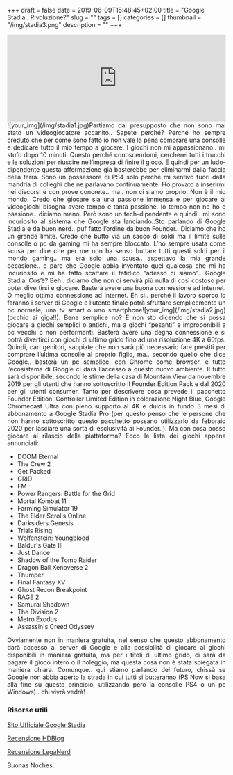 +++
draft = false
date = 2019-06-09T15:48:45+02:00
title = "Google Stadia.. Rivoluzione?"
slug = ""
tags = []
categories = []
thumbnail = "/img/stadia3.png"
description = ""
+++
<iframe src="https://widget.spreaker.com/player?episode_id=19040297&theme=light&playlist=false&playlist-continuous=false&autoplay=false&live-autoplay=false&chapters-image=true&episode_image_position=right&hide-logo=false&hide-likes=false&hide-comments=false&hide-sharing=false&hide-download=true" width="100%" height="200px" frameborder="0"></iframe>
<DIV align="justify">
<DIV  style="float:left;">![your_img](/img/stadia1.jpg)</DIV>
Partiamo dal presupposto che non sono mai stato un videogiocatore accanito.. Sapete perché? Perché ho sempre creduto che per come sono fatto io non vale la pena comprare una consolle e dedicare tutto il mio tempo a giocare. I giochi non mi appassionano.. mi stufo dopo 10 minuti. Questo perché conoscendomi, cercherei tutti i trucchi e le soluzioni per riuscire nell’impresa di finire il gioco. E quindi per un ludo-dipendente questa affermazione già basterebbe per eliminarmi dalla faccia della terra. Sono un possessore di PS4 solo perché mi sentivo fuori dalla mandria di colleghi che ne parlavano continuamente. Ho provato a inserirmi nei discorsi e con prove concrete.. ma.. non ci siamo proprio. Non è il mio mondo. Credo che giocare sia una passione immensa e per giocare ai videogiochi bisogna avere tempo e tanta passione. Io tempo non ne ho e passione.. diciamo meno. Però sono un tech-dipendente e quindi.. mi sono incuriosito al sistema che Google sta lanciando..Sto parlando di Google Stadia e da buon nerd.. puf fatto l’ordine da buon Founder.. Diciamo che ho un grande limite. Credo che butto via un sacco di soldi ma il limite sulle consolle o pc da gaming mi ha sempre bloccato. L’ho sempre usata come scusa per dire che per me non ha senso buttare tutti questi soldi per il mondo gaming.. ma era solo una scusa.. aspettavo la mia grande occasione.. e pare che Google abbia inventato quel qualcosa che mi ha incuriosito e mi ha fatto scattare il fatidico "adesso ci siamo".. Google Stadia. Cos’è? Beh.. diciamo che non ci servirà più nulla di così costoso per poter divertirsi e giocare. Basterà avere una buona connessione ad internet. O meglio ottima connessione ad Internet. Eh si.. perché il lavoro sporco lo faranno i server di Google e l’utente finale potrà sfruttare semplicemente un pc normale, una tv smart o uno smartphone
<DIV  style="float:right;">![your_img](/img/stadia2.jpg)</DIV>
 (occhio ai giga!!). Bene semplice no? E non sto dicendo che si possa giocare a giochi semplici o antichi, ma a giochi “pesanti” e improponibili a pc vecchi o non performanti. Basterà avere una degna connessione e si potrà divertirci con giochi di ultimo grido fino ad una risoluzione 4K a 60fps. Quindi, cari genitori, sappiate che non sarà più necessario fare prestiti per comprare l’ultima consolle al proprio figlio, ma.. secondo quello che dice Google.. basterà un pc semplice, con Chrome come browser, e tutto l’ecosistema di Google ci darà l’accesso a questo nuovo ambiente. Il tutto sarà disponibile, secondo le stime della casa di Mountain View da novembre 2019 per gli utenti che hanno sottoscritto il Founder Edition Pack e dal 2020 per gli utenti consumer. Tanto per descrivere cosa prevede il pacchetto Founder Edition: Controller Limited Edition in colorazione Night Blue, Google Chromecast Ultra con pieno supporto al 4K e dulcis in fundo 3 mesi di abbonamento a Google Stadia Pro (per questo penso che le persone che non hanno sottoscritto questo pacchetto possano utilizzarlo da febbraio 2020 per lasciare  una sorta di esclusività ai Founder..).
Ma con cosa posso giocare al rilascio della piattaforma? Ecco la lista dei giochi appena annunciati:
<ul>
<li>DOOM Eternal</li>
<li>The Crew 2</li>
<li>Get Packed</li>
<li>GRID</li>
<li>FM</li>
<li>Power Rangers: Battle for the Grid</li>
<li>Mortal Kombat 11</li>
<li>Farming Simulator 19</li>
<li>The Elder Scrolls Online</li>
<li>Darksiders Genesis</li>
<li>Trials Rising</li>
<li>Wolfenstein: Youngblood</li>
<li>Baldur's Gate III</li>
<li>Just Dance</li>
<li>Shadow of the Tomb Raider</li>
<li>Dragon Ball Xenoverse 2</li>
<li>Thumper</li>
<li>Final Fantasy XV</li>
<li>Ghost Recon Breakpoint</li>
<li>RAGE 2</li>
<li>Samurai Shodown</li>
<li>The Division 2</li>
<li>Metro Exodus</li>
<li>Assassin's Creed Odyssey</li>
</ul>

Ovviamente non in maniera gratuita, nel senso che questo abbonamento darà accesso ai server di Google e alla possibilità di giocare ai giochi disponibili in maniera gratuita, ma per i titoli di ultimo grido, ci sarà da pagare il gioco intero o il noleggio, ma questa cosa non è stata spiegata in maniera chiara.
Comunque.. qui stiamo parlando del futuro, chissà se Google non abbia aperto la strada in cui tutti si butteranno (PS Now si basa alla fine su questo principio, utilizzando però la consolle PS4 o un pc Windows).. chi vivrà vedrà!

### Risorse utili
[Sito Ufficiale Google Stadia](https://store.google.com/it/product/stadia_founders_edition?srp=/it/magazine/stadia)

[Recensione HDBlog](https://www.hdblog.it/2019/06/06/google-stadia-prezzi-giochi-data-italia-guida/)

[Recensione LegaNerd](https://leganerd.com/2019/06/07/tutti-i-nuovi-dettagli-su-google-stadia/)


Buonas Noches..
